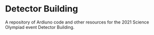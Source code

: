 # Detector Building

A repository of Ardiuno code and other resources for the 2021 Science Olympiad event Detector Building.
